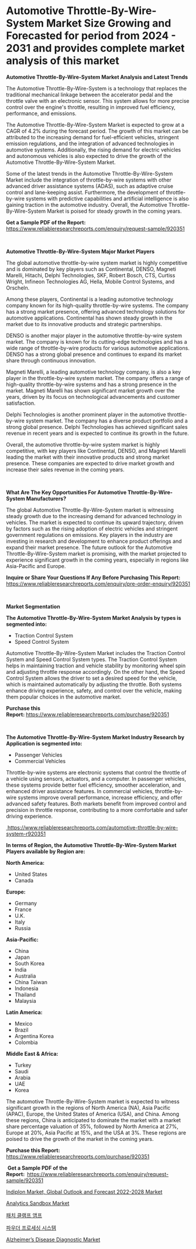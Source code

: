<p><h1>Automotive Throttle-By-Wire-System Market Size Growing and Forecasted for period from 2024 - 2031 and provides complete market analysis of this market</h1></p><p><strong>Automotive Throttle-By-Wire-System Market Analysis and Latest Trends</strong></p>
<p><p>The Automotive Throttle-By-Wire-System is a technology that replaces the traditional mechanical linkage between the accelerator pedal and the throttle valve with an electronic sensor. This system allows for more precise control over the engine's throttle, resulting in improved fuel efficiency, performance, and emissions.</p><p>The Automotive Throttle-By-Wire-System Market is expected to grow at a CAGR of 4.2% during the forecast period. The growth of this market can be attributed to the increasing demand for fuel-efficient vehicles, stringent emission regulations, and the integration of advanced technologies in automotive systems. Additionally, the rising demand for electric vehicles and autonomous vehicles is also expected to drive the growth of the Automotive Throttle-By-Wire-System Market.</p><p>Some of the latest trends in the Automotive Throttle-By-Wire-System Market include the integration of throttle-by-wire systems with other advanced driver assistance systems (ADAS), such as adaptive cruise control and lane-keeping assist. Furthermore, the development of throttle-by-wire systems with predictive capabilities and artificial intelligence is also gaining traction in the automotive industry. Overall, the Automotive Throttle-By-Wire-System Market is poised for steady growth in the coming years.</p></p>
<p><strong>Get a Sample PDF of the Report:&nbsp;</strong> <a href="https://www.reliableresearchreports.com/enquiry/request-sample/920351">https://www.reliableresearchreports.com/enquiry/request-sample/920351</a></p>
<p>&nbsp;</p>
<p><strong>Automotive Throttle-By-Wire-System Major Market Players</strong></p>
<p><p>The global automotive throttle-by-wire system market is highly competitive and is dominated by key players such as Continental, DENSO, Magneti Marelli, Hitachi, Delphi Technologies, SKF, Robert Bosch, CTS, Curtiss Wright, Infineon Technologies AG, Hella, Mobile Control Systems, and Orscheln.</p><p>Among these players, Continental is a leading automotive technology company known for its high-quality throttle-by-wire systems. The company has a strong market presence, offering advanced technology solutions for automotive applications. Continental has shown steady growth in the market due to its innovative products and strategic partnerships.</p><p>DENSO is another major player in the automotive throttle-by-wire system market. The company is known for its cutting-edge technologies and has a wide range of throttle-by-wire products for various automotive applications. DENSO has a strong global presence and continues to expand its market share through continuous innovation.</p><p>Magneti Marelli, a leading automotive technology company, is also a key player in the throttle-by-wire system market. The company offers a range of high-quality throttle-by-wire systems and has a strong presence in the market. Magneti Marelli has shown significant market growth over the years, driven by its focus on technological advancements and customer satisfaction.</p><p>Delphi Technologies is another prominent player in the automotive throttle-by-wire system market. The company has a diverse product portfolio and a strong global presence. Delphi Technologies has achieved significant sales revenue in recent years and is expected to continue its growth in the future.</p><p>Overall, the automotive throttle-by-wire system market is highly competitive, with key players like Continental, DENSO, and Magneti Marelli leading the market with their innovative products and strong market presence. These companies are expected to drive market growth and increase their sales revenue in the coming years.</p></p>
<p>&nbsp;</p>
<p><strong>What Are The Key Opportunities For Automotive Throttle-By-Wire-System Manufacturers?</strong></p>
<p><p>The global Automotive Throttle-By-Wire-System market is witnessing steady growth due to the increasing demand for advanced technology in vehicles. The market is expected to continue its upward trajectory, driven by factors such as the rising adoption of electric vehicles and stringent government regulations on emissions. Key players in the industry are investing in research and development to enhance product offerings and expand their market presence. The future outlook for the Automotive Throttle-By-Wire-System market is promising, with the market projected to experience significant growth in the coming years, especially in regions like Asia-Pacific and Europe.</p></p>
<p><strong>Inquire or Share Your Questions If Any Before Purchasing This Report:</strong> <a href="https://www.reliableresearchreports.com/enquiry/pre-order-enquiry/920351">https://www.reliableresearchreports.com/enquiry/pre-order-enquiry/920351</a></p>
<p>&nbsp;</p>
<p><strong>Market Segmentation</strong></p>
<p><strong>The Automotive Throttle-By-Wire-System Market Analysis by types is segmented into:</strong></p>
<p><ul><li>Traction Control System</li><li>Speed Control System</li></ul></p>
<p><p>Automotive Throttle-By-Wire-System Market includes the Traction Control System and Speed Control System types. The Traction Control System helps in maintaining traction and vehicle stability by monitoring wheel spin and adjusting throttle response accordingly. On the other hand, the Speed Control System allows the driver to set a desired speed for the vehicle, which is maintained automatically by adjusting the throttle. Both systems enhance driving experience, safety, and control over the vehicle, making them popular choices in the automotive market.</p></p>
<p><strong>Purchase this Report:&nbsp;</strong><a href="https://www.reliableresearchreports.com/purchase/920351">https://www.reliableresearchreports.com/purchase/920351</a></p>
<p>&nbsp;</p>
<p><strong>The Automotive Throttle-By-Wire-System Market Industry Research by Application is segmented into:</strong></p>
<p><ul><li>Passenger Vehicles</li><li>Commercial Vehicles</li></ul></p>
<p><p>Throttle-by-wire systems are electronic systems that control the throttle of a vehicle using sensors, actuators, and a computer. In passenger vehicles, these systems provide better fuel efficiency, smoother acceleration, and enhanced driver assistance features. In commercial vehicles, throttle-by-wire systems improve overall performance, increase efficiency, and offer advanced safety features. Both markets benefit from improved control and precision in throttle response, contributing to a more comfortable and safer driving experience.</p></p>
<p><a href="https://www.reliableresearchreports.com/automotive-throttle-by-wire-system-r920351">&nbsp;https://www.reliableresearchreports.com/automotive-throttle-by-wire-system-r920351</a></p>
<p><strong>In terms of Region, the Automotive Throttle-By-Wire-System Market Players available by Region are:</strong></p>
<p>
    <p> <strong> North America: </strong>
        <ul>
            <li>United States</li>
            <li>Canada</li>
        </ul>
        </p> 
    <p> <strong> Europe: </strong>
        <ul>
            <li>Germany</li>
            <li>France</li>
            <li>U.K.</li>
            <li>Italy</li>
            <li>Russia</li>
        </ul>
        </p> 
    <p> <strong> Asia-Pacific: </strong>
        <ul>
            <li>China</li>
            <li>Japan</li>
            <li>South Korea</li>
            <li>India</li>
            <li>Australia</li>
            <li>China Taiwan</li>
            <li>Indonesia</li>
            <li>Thailand</li>
            <li>Malaysia</li>
        </ul>
        </p> 
    <p> <strong> Latin America: </strong>
        <ul>
            <li>Mexico</li>
            <li>Brazil</li>
            <li>Argentina Korea</li>
            <li>Colombia</li>
        </ul>
        </p> 
    <p> <strong> Middle East & Africa: </strong>
        <ul>
            <li>Turkey</li>
            <li>Saudi</li>
            <li>Arabia</li>
            <li>UAE</li>
            <li>Korea</li>
        </ul>
    </p>
    </p>
<p><p>The automotive Throttle-By-Wire-System market is expected to witness significant growth in the regions of North America (NA), Asia Pacific (APAC), Europe, the United States of America (USA), and China. Among these regions, China is anticipated to dominate the market with a market share percentage valuation of 35%, followed by North America at 27%, Europe at 20%, Asia Pacific at 15%, and the USA at 3%. These regions are poised to drive the growth of the market in the coming years.</p></p>
<p><strong>Purchase this Report: </strong><a href="https://www.reliableresearchreports.com/purchase/920351">https://www.reliableresearchreports.com/purchase/920351</a></p>
<p>&nbsp;<strong>Get a Sample PDF of the Report:&nbsp;&nbsp;</strong><a href="https://www.reliableresearchreports.com/enquiry/request-sample/920351">https://www.reliableresearchreports.com/enquiry/request-sample/920351</a></p>
<p><strong></strong></p>
<p><p><a href="https://issuu.com/reportprime-2/docs/indiplon-market-global-outlook-and-_ef838e7459bf5a">Indiplon Market, Global Outlook and Forecast 2022-2028 Market</a></p><p><a href="https://medium.com/@ashrafarfi4_21087/analytics-sandbox-market-trends-a-detailed-study-of-its-market-segmentation-and-analyzing-the-958d0858c6e9">Analytics Sandbox Market</a></p><p><a href="https://medium.com/@percymckty3ytenzie89676/%ED%8C%A8%EC%B9%98-%ED%81%B4%EB%9E%A8%ED%94%84-%EC%95%B0%ED%94%84-%EC%8B%9C%EC%9E%A5-%EC%8B%9C%EC%9E%A5-%EC%84%B8%EB%B6%84%ED%99%94-%EC%A7%80%EB%A6%AC%EC%A0%81-%EC%A7%80%EC%97%AD-%EB%B0%8F-2031%EB%85%84%EA%B9%8C%EC%A7%80%EC%9D%98-%EC%8B%9C%EC%9E%A5-%EC%98%88%EC%B8%A1-88514f900702">패치 클램프 앰프</a></p><p><a href="https://medium.com/@joespinka88967/%EB%B6%84%EB%A7%90-%EC%B2%98%EB%A6%AC-%EC%8B%9C%EC%8A%A4%ED%85%9C-%EC%82%B0%EC%97%85-%EB%B6%84%EC%84%9D-%EB%B3%B4%EA%B3%A0%EC%84%9C-%EC%8B%9C%EC%9E%A5-%EA%B7%9C%EB%AA%A8%EB%8A%94-2024%EB%85%84%EB%B6%80%ED%84%B0-2031%EB%85%84%EA%B9%8C%EC%A7%80-11-9-%EC%9D%98-%EC%97%B0%ED%8F%89%EA%B7%A0-%EC%84%B1%EC%9E%A5%EC%9C%A8-cagr-%EC%9C%BC%EB%A1%9C-%EC%A6%9D%EA%B0%80%ED%95%98%EB%A9%B0-%EC%9D%91%EC%9A%A9-%EB%B6%84%EC%95%BC-%EC%9C%A0%ED%98%95-%EB%B0%8F-%EC%A7%80%EC%97%AD%EB%B3%84%EB%A1%9C-%EC%98%88%EC%B8%A1%EB%90%A9%EB%8B%88%EB%8B%A4-cdff9c0f1a6e">파우더 프로세싱 시스템</a></p><p><a href="https://github.com/yazulaeha/Market-Research-Report-List-2/blob/main/alzheimers-disease-diagnostic-market.md">Alzheimer’s Disease Diagnostic Market</a></p></p>
